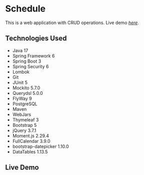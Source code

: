 # Schedule
This is a web application with CRUD operations.
Live demo [_here_](http://www.schedule.lol).

## Technologies Used
- Java 17
- Spring Framework 6
- Spring Boot 3
- Spring Security 6
- Lombok
- Git
- JUnit 5
- Mockito 5.7.0
- Querydsl 5.0.0
- FlyWay 9
- PostgreSQL
- Maven
- WebJars
- Thymeleaf 3
- Bootstrap 5
- jQuery 3.7.1
- Moment.js 2.29.4
- FullCalendar 3.9.0
- bootstrap-datepicker 1.10.0
- DataTables 1.13.5

## Live Demo
